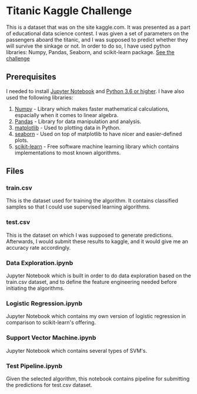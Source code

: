 # Titanic Kaggle Challenge

This is a dataset that was on the site kaggle.com. It was presented as a part of educational data science contest. I was given a set of parameters on the passengers aboard the titanic, and I was supposed to predict whether they will survive the sinkage or not. In order to do so, I have used python libraries: Numpy, Pandas, Seaborn, and scikit-learn package. 
[See the challenge](https://www.kaggle.com/c/titanic)

## Prerequisites

I needed to install [Jupyter Notebook](https://jupyter.org/) and [Python 3.6 or higher](https://www.python.org/). I have also used the following libraries:
1. [Numpy](https://numpy.org/) - Library which makes faster mathematical calculations, espacially when it comes to linear algebra.
2. [Pandas](https://pandas.pydata.org/) - Library for data manipulation and analysis.
3. [matplotlib](https://matplotlib.org/index.html) - Used to plotting data in Python.
4. [seaborn](https://seaborn.pydata.org/) - Used on top of matplotlib to have nicer and easier-defined plots.
5. [scikit-learn](https://scikit-learn.org/) - Free software machine learning library which contains implementations to most known algorithms.

## Files

### train.csv

This is the dataset used for training the algorithm. It contains classified samples so that I could use supervised learning algorithms.

### test.csv

This is the dataset on which I was supposed to generate predictions. Afterwards, I would submit these results to kaggle, and it would give me an accuracy rate accordingly.

### Data Exploration.ipynb

Jupyter Notebook which is built in order to do data exploration based on the train.csv dataset, and to define the feature engineering needed before initiating the algorithms.

### Logistic Regression.ipynb

Jupyter Notebook which contains my own version of logistic regression in comparison to scikit-learn's offering. 

### Support Vector Machine.ipynb

Jupyter Notebook which contains several types of SVM's.

### Test Pipeline.ipynb

Given the selected algorithm, this notebook contains pipeline for submitting the predictions for test.csv dataset.
